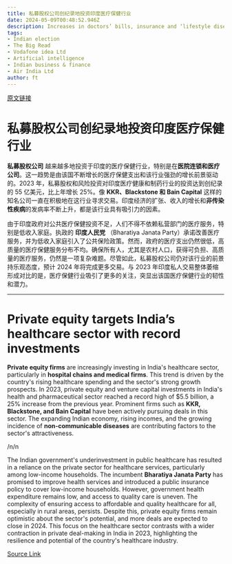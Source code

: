 ```yaml
---
title: 私募股权公司创纪录地投资印度医疗保健行业
date: 2024-05-09T00:48:52.946Z
description: Increases in doctors’ bills, insurance and ‘lifestyle diseases’ are expected to boost hospital revenues
tags: 
- Indian election
- The Big Read
- Vodafone idea Ltd
- Artificial intelligence
- Indian business & finance
- Air India Ltd
author: ft
---
```


[原文链接](https://ft.com/content/335558f1-bdb3-4f38-ab31-2c447a9500c7)

# 私募股权公司创纪录地投资印度医疗保健行业

**私募股权公司** 越来越多地投资于印度的医疗保健行业，特别是在**医院连锁和医疗公司**。这一趋势是由该国不断增长的医疗保健支出和该行业强劲的增长前景驱动的。2023 年，私募股权和风险投资对印度医疗健康和制药行业的投资达到创纪录的 55 亿美元，比上年增长 25%。像 **KKR、Blackstone 和 Bain Capital** 这样的知名公司一直在积极地在这行业寻求交易。印度经济的扩张、收入的增长和**非传染性疾病**的发病率不断上升，都是该行业具有吸引力的因素。

由于印度政府对公共医疗保健投资不足，人们不得不依赖私营部门的医疗服务，特别是低收入家庭。执政的 **印度人民党** （Bharatiya Janata Party）承诺改善医疗服务，并为低收入家庭引入了公共保险政策。然而，政府的医疗支出仍然很低，高质量的医疗保健服务分布不均。确保所有人，尤其是农村人口，获得可负担、高质量的医疗服务，仍然是一项复杂难题。尽管如此，私募股权公司仍对该行业的前景持乐观态度，预计 2024 年将完成更多交易。与 2023 年印度私人交易整体萎缩形成对比的是，医疗保健行业吸引了更多的关注，突显出该国医疗保健行业的韧性和潜力。

---

# Private equity targets India’s healthcare sector with record investments

**Private equity firms** are increasingly investing in India's healthcare sector, particularly in **hospital chains and medical firms**. This trend is driven by the country's rising healthcare spending and the sector's strong growth prospects. In 2023, private equity and venture capital investments in India's health and pharmaceutical sector reached a record high of $5.5 billion, a 25% increase from the previous year. Prominent firms such as **KKR, Blackstone, and Bain Capital** have been actively pursuing deals in this sector. The expanding Indian economy, rising incomes, and the growing incidence of **non-communicable diseases** are contributing factors to the sector's attractiveness. 

/n/n

The Indian government's underinvestment in public healthcare has resulted in a reliance on the private sector for healthcare services, particularly among low-income households. The incumbent **Bharatiya Janata Party** has promised to improve health services and introduced a public insurance policy to cover low-income households. However, government health expenditure remains low, and access to quality care is uneven. The complexity of ensuring access to affordable and quality healthcare for all, especially in rural areas, persists. Despite this, private equity firms remain optimistic about the sector's potential, and more deals are expected to close in 2024. This focus on the healthcare sector contrasts with a wider contraction in private deal-making in India in 2023, highlighting the resilience and potential of the country's healthcare industry.

[Source Link](https://ft.com/content/335558f1-bdb3-4f38-ab31-2c447a9500c7)

